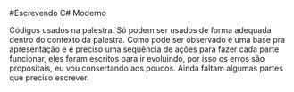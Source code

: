 #Escrevendo C# Moderno

Códigos usados na palestra. Só podem ser usados de forma adequada dentro do contexto da palestra. Como pode ser observado é uma base pra apresentação e é preciso uma sequência de ações para fazer cada parte funcionar, eles foram escritos para ir evoluindo, por isso os erros são propositais, eu vou consertando aos poucos. Ainda faltam algumas partes que preciso escrever.
